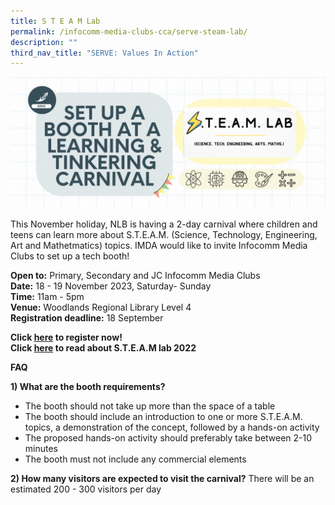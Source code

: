 ```yaml
---
title: S T E A M Lab
permalink: /infocomm-media-clubs-cca/serve-steam-lab/
description: ""
third_nav_title: "SERVE: Values In Action"
---
```

![](/images/serve%20nlb%20steam%20lab%20(web).png)

This November holiday, NLB is having a 2-day carnival where children and teens can learn more about S.T.E.A.M. (Science, Technology, Engineering, Art and Mathetmatics) topics. IMDA would like to invite Infocomm Media Clubs to set up a tech booth! 

**Open to:** Primary, Secondary and JC Infocomm Media Clubs <br>
**Date:** 18 - 19 November 2023, Saturday- Sunday <br>
**Time:** 11am - 5pm <br>
**Venue:** Woodlands Regional Library Level 4 <br>
**Registration deadline:** 18 September 

**Click&nbsp;[here](https://form.gov.sg/6491732ba524b30012d17219)&nbsp;to register now!**<br>
**Click&nbsp;[here](https://childrenandteens.nlb.gov.sg/events/steamlab/steamlab2022/)&nbsp;to read about S.T.E.A.M lab   2022**

**FAQ**

**1) What are the booth requirements?**
* The booth should not take up more than the space of a table 
* The booth should include an introduction to one or more S.T.E.A.M. topics, a demonstration of the concept, followed by a hands-on activity
* The proposed hands-on activity should preferably take between 2-10 minutes 
* The booth must not include any commercial elements

**2) How many visitors are expected to visit the carnival?**
There will be an estimated 200 - 300 visitors per day 




